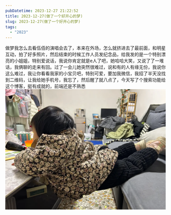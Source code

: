 ```yaml
---
pubDatetime: 2023-12-27 21:22:52
title: 2023-12-27(做了一个好开心的梦)
slug: 2023-12-27(做了一个好开心的梦)
tags:
  - "2023"
---
```


做梦我怎么去看伍佰的演唱会去了，本来在外场，怎么就挤进去了最前面，和明星互动，拍了好多照片，然后结束的时候工作人员发纪念品，给我发的是一个特别漂亮的小姐姐，特别爱说话，我说你肯定就是e人了吧，她哈哈大笑，又说了了一堆话，我俩聊的走来有回。过了一会儿她突然很难过，说和有的人有缘无份，我说你这么难过，我让你看看我家的小宝贝吧，特别可爱，要加我微信，我招了半天没找到二维码，让我给她手机号，我忘了，然后醒了就八点了，今天写了个搜索功能给这个博客，挺有成就的，前端还是不熟悉
![](../../img/2023/2023-12-27.jpeg)
